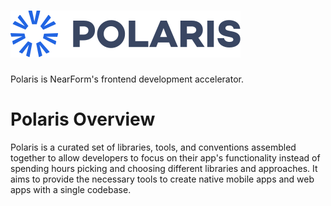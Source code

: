# ![logo]

Polaris is NearForm's frontend development accelerator.

# Polaris Overview

Polaris is a curated set of libraries, tools, and conventions assembled together to allow developers to focus on their app's functionality instead of spending hours picking and choosing different libraries and approaches. It aims to provide the necessary tools
to create native mobile apps and web apps with a single codebase.

<!-- Images -->

[logo]: img/Polaris_logo.svg
